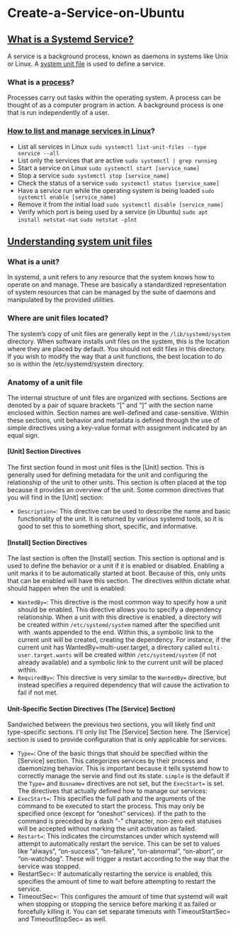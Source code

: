 # Create-a-Service-on-Ubuntu
## [What is a Systemd Service?](https://linuxhandbook.com/create-systemd-services/)
A service is a background process, known as daemons in systems like Unix or Linux. A [system unit file](https://www.digitalocean.com/community/tutorials/understanding-systemd-units-and-unit-files) is used to define a service.
### What is a [process](https://tldp.org/LDP/tlk/kernel/processes.html)?
Processes carry out tasks within the operating system. A process can be thought of as a computer program in action. A background process is one that is run independently of a user. 
### [How to list and manage services in Linux](https://www.hostinger.com/tutorials/manage-and-list-services-in-linux/)?
- List all services in Linux
`sudo systemctl list-unit-files --type service --all`
- List only the services that are active
`sudo systemctl | grep running`
- Start a service on Linux
`sudo systemctl start [service_name]`
- Stop a service
`sudo systemctl stop [service_name]`
- Check the status of a service
`sudo systemctl status [service_name]`
- Have a service run while the operating system is being loaded
`sudo systemctl enable [service_name]`
- Remove it from the initial load
`sudo systemctl disable [service_name]`
- Verify which port is being used by a service (in Ubuntu)
`sudo apt install netstat-nat` `sudo netstat -plnt`

## [Understanding system unit files](https://www.digitalocean.com/community/tutorials/understanding-systemd-units-and-unit-files)
### What is a unit?
In systemd, a unit refers to any resource that the system knows how to operate on and manage. These are basically a standardized representation of system resources that can be managed by the suite of daemons and manipulated by the provided utilities.
### Where are unit files located?
The system’s copy of unit files are generally kept in the `/lib/systemd/system` directory. When software installs unit files on the system, this is the location where they are placed by default. You should not edit files in this directory. If you wish to modify the way that a unit functions, the best location to do so is within the /etc/systemd/system directory.
### Anatomy of a unit file
The internal structure of unit files are organized with sections. Sections are denoted by a pair of square brackets “[” and “]” with the section name enclosed within. Section names are well-defined and case-sensitive. Within these sections, unit behavior and metadata is defined through the use of simple directives using a key-value format with assignment indicated by an equal sign.
#### [Unit] Section Directives
The first section found in most unit files is the [Unit] section. This is generally used for defining metadata for the unit and configuring the relationship of the unit to other units. This section is often placed at the top because it provides an overview of the unit. Some common directives that you will find in the [Unit] section: 
- `Description=`: This directive can be used to describe the name and basic functionality of the unit. It is returned by various systemd tools, so it is good to set this to something short, specific, and informative.
#### [Install] Section Directives
The last section is often the [Install] section. This section is optional and is used to define the behavior or a unit if it is enabled or disabled. Enabling a unit marks it to be automatically started at boot. Because of this, only units that can be enabled will have this section. The directives within dictate what should happen when the unit is enabled:
- `WantedBy=`: This directive is the most common way to specify how a unit should be enabled. This directive allows you to specify a dependency relationship. When a unit with this directive is enabled, a directory will be created within `/etc/systemd/system` named after the specified unit with .wants appended to the end. Within this, a symbolic link to the current unit will be created, creating the dependency. For instance, if the current unit has WantedBy=multi-user.target, a directory called `multi-user.target.wants` will be created within `/etc/systemd/system` (if not already available) and a symbolic link to the current unit will be placed within.
- `RequiredBy=`: This directive is very similar to the `WantedBy=` directive, but instead specifies a required dependency that will cause the activation to fail if not met.
#### Unit-Specific Section Directives (The [Service] Section)
Sandwiched between the previous two sections, you will likely find unit type-specific sections. I'll only list The [Service] Section here. The [Service] section is used to provide configuration that is only applicable for services.
- `Type=`: One of the basic things that should be specified within the [Service] section. This categorizes services by their process and daemonizing behavior. This is important because it tells systemd how to correctly manage the servie and find out its state. `simple` is the default if the `Type=` and `Busname=` directives are not set, but the `ExecStart=` is set. 
The directives that actually defined how to manage our services:
- `ExecStart=`: This specifies the full path and the arguments of the command to be executed to start the process. This may only be specified once (except for “oneshot” services). If the path to the command is preceded by a dash “-” character, non-zero exit statuses will be accepted without marking the unit activation as failed.
- `Restart=`: This indicates the circumstances under which systemd will attempt to automatically restart the service. This can be set to values like “always”, “on-success”, “on-failure”, “on-abnormal”, “on-abort”, or “on-watchdog”. These will trigger a restart according to the way that the service was stopped.
- RestartSec=: If automatically restarting the service is enabled, this specifies the amount of time to wait before attempting to restart the service.
- TimeoutSec=: This configures the amount of time that systemd will wait when stopping or stopping the service before marking it as failed or forcefully killing it. You can set separate timeouts with TimeoutStartSec= and TimeoutStopSec= as well.


